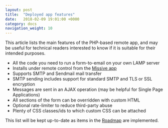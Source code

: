 ```yaml
---
layout: post
title:  "Deployed app features"
date:   2018-02-09 19:01:00 +0000
category: docs
navigation_weight: 10
---
```


This article lists the main features of the PHP-based remote app, and may be useful
for technical readers interested to know if it is suitable for their intended purposes.

* All the code you need to run a form-to-email on your own LAMP server
* Installs under remote control from the [Missive app](https://missive-test.jondh.me.uk/)
* Supports SMTP and Sendmail mail transfer
* SMTP sending includes support for standard SMTP and TLS or SSL encryption
* Messages are sent in an AJAX operation (may be helpful for Single Page Applications)
* All sections of the form can be overridden with custom HTML
* Optional rate-limiter to reduce third-party abuse
* Plenty of CSS classes/ids to which custom CSS can be attached

This list will be kept up-to-date as items in the
[Roadmap](/2018/02/09/roadmap.html) are implemented.
